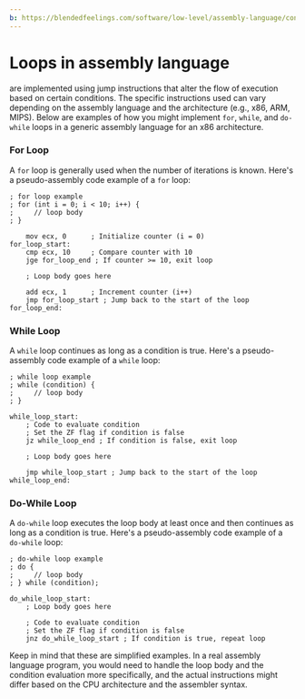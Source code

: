 ```yaml
---
b: https://blendedfeelings.com/software/low-level/assembly-language/control-flow-for-while-do-while.md
---
```


# Loops in assembly language
are implemented using jump instructions that alter the flow of execution based on certain conditions. The specific instructions used can vary depending on the assembly language and the architecture (e.g., x86, ARM, MIPS). Below are examples of how you might implement `for`, `while`, and `do-while` loops in a generic assembly language for an x86 architecture.

### For Loop
A `for` loop is generally used when the number of iterations is known. Here's a pseudo-assembly code example of a `for` loop:

```assembly
; for loop example
; for (int i = 0; i < 10; i++) {
;     // loop body
; }

    mov ecx, 0      ; Initialize counter (i = 0)
for_loop_start:
    cmp ecx, 10     ; Compare counter with 10
    jge for_loop_end ; If counter >= 10, exit loop

    ; Loop body goes here

    add ecx, 1      ; Increment counter (i++)
    jmp for_loop_start ; Jump back to the start of the loop
for_loop_end:
```

### While Loop
A `while` loop continues as long as a condition is true. Here's a pseudo-assembly code example of a `while` loop:

```assembly
; while loop example
; while (condition) {
;     // loop body
; }

while_loop_start:
    ; Code to evaluate condition
    ; Set the ZF flag if condition is false
    jz while_loop_end ; If condition is false, exit loop

    ; Loop body goes here

    jmp while_loop_start ; Jump back to the start of the loop
while_loop_end:
```

### Do-While Loop
A `do-while` loop executes the loop body at least once and then continues as long as a condition is true. Here's a pseudo-assembly code example of a `do-while` loop:

```assembly
; do-while loop example
; do {
;     // loop body
; } while (condition);

do_while_loop_start:
    ; Loop body goes here

    ; Code to evaluate condition
    ; Set the ZF flag if condition is false
    jnz do_while_loop_start ; If condition is true, repeat loop
```

Keep in mind that these are simplified examples. In a real assembly language program, you would need to handle the loop body and the condition evaluation more specifically, and the actual instructions might differ based on the CPU architecture and the assembler syntax.
